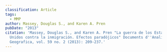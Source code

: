 ```yaml
---
classification: Article
tags:
  - MMP
author: Massey, Douglas S., and Karen A. Pren
pubDate: "2013"
citation: 'Massey, Douglas S., and Karen A. Pren "La guerra de los Estados
  Unidos contra la inmigración. Efectos paradójicos" Documents d''Analisi
  Geografica, vol. 59 no. 2 (2013): 209-237.'
---
```

